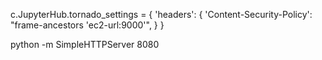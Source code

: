 c.JupyterHub.tornado_settings = {
    'headers': {
        'Content-Security-Policy': "frame-ancestors 'ec2-url:9000'",
    }
}


python -m SimpleHTTPServer 8080


